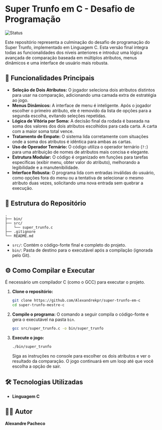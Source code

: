 # Super Trunfo em C - Desafio de Programação

![Status](https://img.shields.io/badge/status-conclu%C3%ADdo-brightgreen)

Este repositório representa a culminação do desafio de programação do Super Trunfo, implementado em Linguagem C. Esta versão final integra todas as funcionalidades dos níveis anteriores e introduz uma lógica avançada de comparação baseada em múltiplos atributos, menus dinâmicos e uma interface de usuário mais robusta.

## 🚀 Funcionalidades Principais

-   **Seleção de Dois Atributos:** O jogador seleciona dois atributos distintos para usar na comparação, adicionando uma camada extra de estratégia ao jogo.
-   **Menus Dinâmicos:** A interface de menu é inteligente. Após o jogador escolher o primeiro atributo, ele é removido da lista de opções para a segunda escolha, evitando seleções repetidas.
-   **Lógica de Vitória por Soma:** A decisão final da rodada é baseada na soma dos valores dos dois atributos escolhidos para cada carta. A carta com a maior soma total vence.
-   **Tratamento de Empate:** O sistema lida corretamente com situações onde a soma dos atributos é idêntica para ambas as cartas.
-   **Uso de Operador Ternário:** O código utiliza o operador ternário (`?:`) para uma atribuição de nomes de atributos mais concisa e elegante.
-   **Estrutura Modular:** O código é organizado em funções para tarefas específicas (exibir menu, obter valor do atributo), melhorando a legibilidade e a manutenibilidade.
-   **Interface Robusta:** O programa lida com entradas inválidas do usuário, como opções fora do menu ou a tentativa de selecionar o mesmo atributo duas vezes, solicitando uma nova entrada sem quebrar a execução.

## 📂 Estrutura do Repositório

```
.
├── bin/
├── src/
│   └── super_trunfo.c
├── .gitignore
└── README.md
```
-   `src/`: Contém o código-fonte final e completo do projeto.
-   `bin/`: Pasta de destino para o executável após a compilação (ignorada pelo Git).

## ⚙️ Como Compilar e Executar

É necessário um compilador C (como o GCC) para executar o projeto.

1.  **Clone o repositório:**
    ```sh
    git clone https://github.com/Alexandrekpr/super-trunfo-em-c
    cd super-trunfo-mestre-c
    ```

2.  **Compile o programa:**
    O comando a seguir compila o código-fonte e gera o executável na pasta `bin`.
    ```sh
    gcc src/super_trunfo.c -o bin/super_trunfo
    ```

3.  **Execute o jogo:**
    ```sh
    ./bin/super_trunfo
    ```
    Siga as instruções no console para escolher os dois atributos e ver o resultado da comparação. O jogo continuará em um loop até que você escolha a opção de sair.

## 🛠️ Tecnologias Utilizadas

-   **Linguagem C**

## 👨‍💻 Autor

**Alexandre Pacheco**
